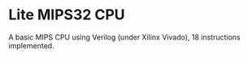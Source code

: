# Lite MIPS32 CPU
A basic MIPS CPU using Verilog (under Xilinx Vivado), 18 instructions implemented. 
